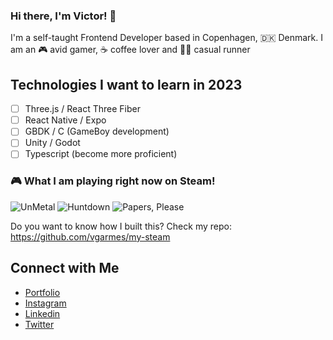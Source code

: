 ### Hi there, I'm Victor! 👋

I'm a self-taught Frontend Developer based in Copenhagen, 🇩🇰 Denmark. I am an 🎮 avid gamer, ☕️ coffee lover and 🏃🏻 casual runner

## Technologies I want to learn in 2023

- [ ] Three.js / React Three Fiber
- [ ] React Native / Expo
- [ ] GBDK / C (GameBoy development)
- [ ] Unity / Godot
- [ ] Typescript (become more proficient)

### 🎮 What I am playing right now on Steam!

<a href="https://steamcommunity.com/app/1203710" target="_blank" style="text-decoration:none;">
    <img src="https://cdn.cloudflare.steamstatic.com/steam/apps/1203710/capsule_231x87.jpg"} alt="UnMetal" />
  </a><a href="https://steamcommunity.com/app/598550" target="_blank" style="text-decoration:none;">
    <img src="https://cdn.cloudflare.steamstatic.com/steam/apps/598550/capsule_231x87.jpg"} alt="Huntdown" />
  </a><a href="https://steamcommunity.com/app/239030" target="_blank" style="text-decoration:none;">
    <img src="https://cdn.cloudflare.steamstatic.com/steam/apps/239030/capsule_231x87.jpg"} alt="Papers, Please" />
  </a>

Do you want to know how I built this? Check my repo: https://github.com/vgarmes/my-steam

## Connect with Me

- [Portfolio](https://vgarmes.github.io/portfolio/) <br/>
- [Instagram](https://www.instagram.com/vgmestre) <br/>
- [Linkedin](https://www.linkedin.com/in/vgmestre/) <br/>
- [Twitter](https://twitter.com/vgmestre) <br/>
